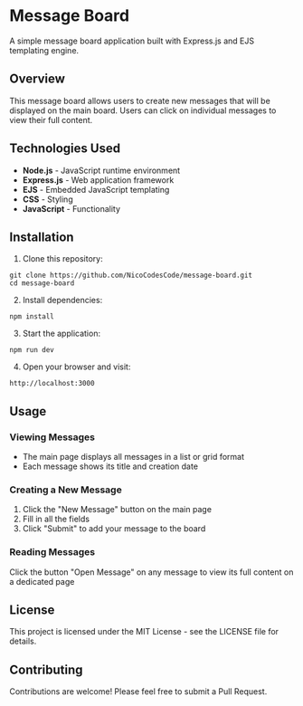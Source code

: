 # Message Board

A simple message board application built with Express.js and EJS templating engine.

## Overview

This message board allows users to create new messages that will be displayed on the main board. Users can click on individual messages to view their full content.

## Technologies Used

- **Node.js** - JavaScript runtime environment
- **Express.js** - Web application framework
- **EJS** - Embedded JavaScript templating
- **CSS** - Styling
- **JavaScript** - Functionality

## Installation

1. Clone this repository:

```
git clone https://github.com/NicoCodesCode/message-board.git
cd message-board
```

2. Install dependencies:

```
npm install
```

3. Start the application:

```
npm run dev
```

4. Open your browser and visit:

```
http://localhost:3000
```

## Usage

### Viewing Messages

- The main page displays all messages in a list or grid format
- Each message shows its title and creation date

### Creating a New Message

1. Click the "New Message" button on the main page
2. Fill in all the fields
3. Click "Submit" to add your message to the board

### Reading Messages

Click the button "Open Message" on any message to view its full content on a dedicated page

## License

This project is licensed under the MIT License - see the LICENSE file for details.

## Contributing

Contributions are welcome! Please feel free to submit a Pull Request.
